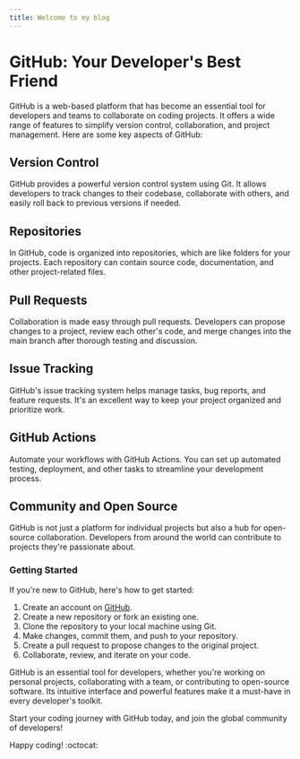 ```yaml
---
title: Welcome to my blog
---
```


# GitHub: Your Developer's Best Friend

GitHub is a web-based platform that has become an essential tool for developers and teams to collaborate on coding projects. It offers a wide range of features to simplify version control, collaboration, and project management. Here are some key aspects of GitHub:

## Version Control

GitHub provides a powerful version control system using Git. It allows developers to track changes to their codebase, collaborate with others, and easily roll back to previous versions if needed.

## Repositories

In GitHub, code is organized into repositories, which are like folders for your projects. Each repository can contain source code, documentation, and other project-related files.

## Pull Requests

Collaboration is made easy through pull requests. Developers can propose changes to a project, review each other's code, and merge changes into the main branch after thorough testing and discussion.

## Issue Tracking

GitHub's issue tracking system helps manage tasks, bug reports, and feature requests. It's an excellent way to keep your project organized and prioritize work.

## GitHub Actions

Automate your workflows with GitHub Actions. You can set up automated testing, deployment, and other tasks to streamline your development process.

## Community and Open Source

GitHub is not just a platform for individual projects but also a hub for open-source collaboration. Developers from around the world can contribute to projects they're passionate about.

### Getting Started

If you're new to GitHub, here's how to get started:

1. Create an account on [GitHub](https://github.com/).
2. Create a new repository or fork an existing one.
3. Clone the repository to your local machine using Git.
4. Make changes, commit them, and push to your repository.
5. Create a pull request to propose changes to the original project.
6. Collaborate, review, and iterate on your code.

GitHub is an essential tool for developers, whether you're working on personal projects, collaborating with a team, or contributing to open-source software. Its intuitive interface and powerful features make it a must-have in every developer's toolkit.

Start your coding journey with GitHub today, and join the global community of developers!

Happy coding! :octocat:
